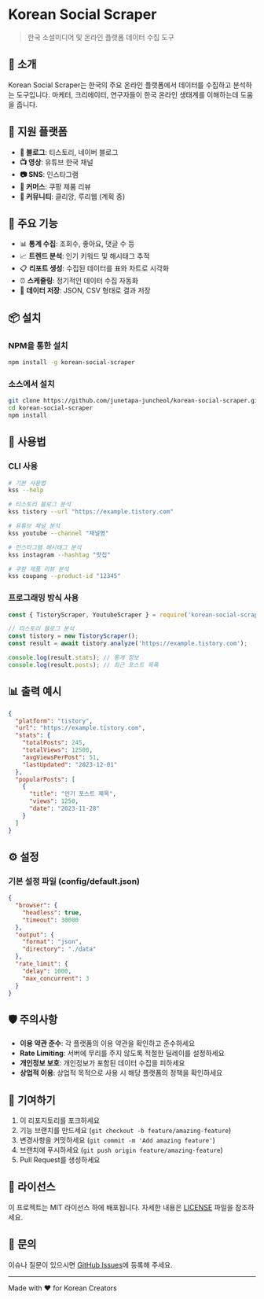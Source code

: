 # Korean Social Scraper

> 한국 소셜미디어 및 온라인 플랫폼 데이터 수집 도구

## 📖 소개

Korean Social Scraper는 한국의 주요 온라인 플랫폼에서 데이터를 수집하고 분석하는 도구입니다.
마케터, 크리에이터, 연구자들이 한국 온라인 생태계를 이해하는데 도움을 줍니다.

## 🎯 지원 플랫폼

- **📝 블로그**: 티스토리, 네이버 블로그
- **📺 영상**: 유튜브 한국 채널
- **📷 SNS**: 인스타그램
- **🛒 커머스**: 쿠팡 제품 리뷰
- **💬 커뮤니티**: 클리앙, 루리웹 (계획 중)

## 🚀 주요 기능

- 📊 **통계 수집**: 조회수, 좋아요, 댓글 수 등
- 📈 **트렌드 분석**: 인기 키워드 및 해시태그 추적
- 📋 **리포트 생성**: 수집된 데이터를 표와 차트로 시각화
- ⏰ **스케줄링**: 정기적인 데이터 수집 자동화
- 💾 **데이터 저장**: JSON, CSV 형태로 결과 저장

## 📦 설치

### NPM을 통한 설치

```bash
npm install -g korean-social-scraper
```

### 소스에서 설치

```bash
git clone https://github.com/junetapa-juncheol/korean-social-scraper.git
cd korean-social-scraper
npm install
```

## 🔧 사용법

### CLI 사용

```bash
# 기본 사용법
kss --help

# 티스토리 블로그 분석
kss tistory --url "https://example.tistory.com"

# 유튜브 채널 분석
kss youtube --channel "채널명"

# 인스타그램 해시태그 분석
kss instagram --hashtag "맛집"

# 쿠팡 제품 리뷰 분석
kss coupang --product-id "12345"
```

### 프로그래밍 방식 사용

```javascript
const { TistoryScraper, YoutubeScraper } = require('korean-social-scraper');

// 티스토리 블로그 분석
const tistory = new TistoryScraper();
const result = await tistory.analyze('https://example.tistory.com');

console.log(result.stats); // 통계 정보
console.log(result.posts); // 최근 포스트 목록
```

## 📊 출력 예시

```json
{
  "platform": "tistory",
  "url": "https://example.tistory.com",
  "stats": {
    "totalPosts": 245,
    "totalViews": 12500,
    "avgViewsPerPost": 51,
    "lastUpdated": "2023-12-01"
  },
  "popularPosts": [
    {
      "title": "인기 포스트 제목",
      "views": 1250,
      "date": "2023-11-28"
    }
  ]
}
```

## ⚙️ 설정

### 기본 설정 파일 (config/default.json)

```json
{
  "browser": {
    "headless": true,
    "timeout": 30000
  },
  "output": {
    "format": "json",
    "directory": "./data"
  },
  "rate_limit": {
    "delay": 1000,
    "max_concurrent": 3
  }
}
```

## 🛡️ 주의사항

- **이용 약관 준수**: 각 플랫폼의 이용 약관을 확인하고 준수하세요
- **Rate Limiting**: 서버에 무리를 주지 않도록 적절한 딜레이를 설정하세요
- **개인정보 보호**: 개인정보가 포함된 데이터 수집을 피하세요
- **상업적 이용**: 상업적 목적으로 사용 시 해당 플랫폼의 정책을 확인하세요

## 🤝 기여하기

1. 이 리포지토리를 포크하세요
2. 기능 브랜치를 만드세요 (`git checkout -b feature/amazing-feature`)
3. 변경사항을 커밋하세요 (`git commit -m 'Add amazing feature'`)
4. 브랜치에 푸시하세요 (`git push origin feature/amazing-feature`)
5. Pull Request를 생성하세요

## 📝 라이선스

이 프로젝트는 MIT 라이선스 하에 배포됩니다. 자세한 내용은 [LICENSE](LICENSE) 파일을 참조하세요.

## 📧 문의

이슈나 질문이 있으시면 [GitHub Issues](https://github.com/junetapa-juncheol/korean-social-scraper/issues)에 등록해 주세요.

---

Made with ❤️ for Korean Creators